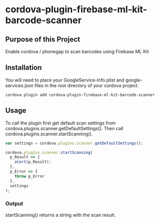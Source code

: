 
cordova-plugin-firebase-ml-kit-barcode-scanner
===========================

Purpose of this Project
-----------------------
Enable cordova / phonegap to scan barcodes using Firebase ML Kit

Installation
------------
You will need to place your GoogleService-Info.plist and google-services.json files in the root directory of your cordova project.

````
cordova plugin add cordova-plugin-firebase-ml-kit-barcode-scanner
````

Usage
-----
To call the plugin first get default scan settings from cordova.plugins.scanner.getDefaultSettings(). Then call cordova.plugins.scanner.startScanning().
````javascript
var settings = cordova.plugins.scanner.getDefaultSettings();

cordova.plugins.scanner.startScanning(
  p_Result => {
    alert(p_Result);
  }, 
  p_Error => {
    throw p_Error
  }, 
  settings
);
````

### Output
startScanning() returns a string with the scan result.
